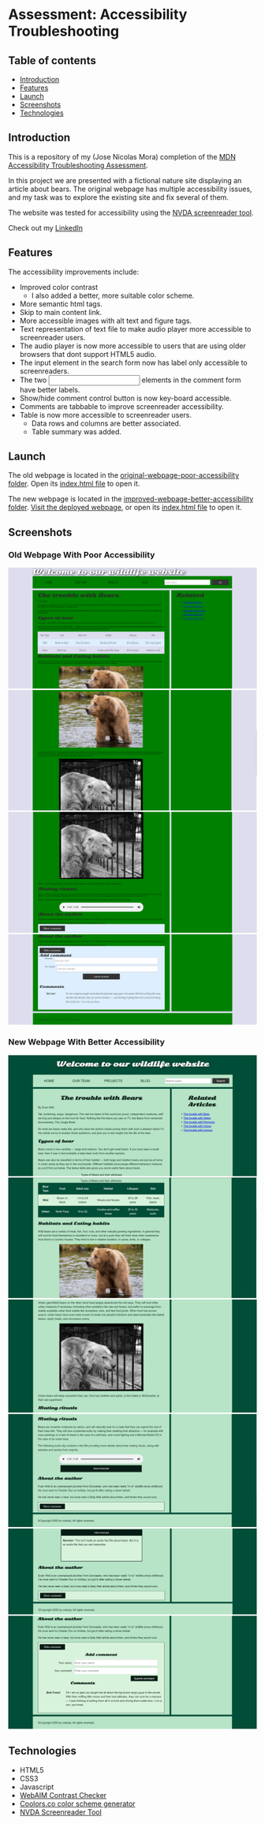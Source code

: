 <h1>
  Assessment: Accessibility Troubleshooting
</h1>
  
<h2 id="table-of-contents">Table of contents</h2>

* [Introduction](#introduction)
* [Features](#features)
* [Launch](#launch)
* [Screenshots](#screenshots)
* [Technologies](#technologies)

<h2 id="introduction">Introduction</h2>

This is a repository of my (Jose Nicolas Mora) completion of the [MDN Accessibility Troubleshooting Assessment](https://developer.mozilla.org/en-US/docs/Learn/Accessibility/Accessibility_troubleshooting).

In this project we are presented with a fictional nature site displaying an article about bears. The original webpage has multiple accessibility issues, and my task was to explore the existing site and fix several of them.

The website was tested for accessibility using the [NVDA screenreader tool](https://www.nvaccess.org).

Check out my [LinkedIn](https://linkedin.com/in/nicolas-mora-a54245105/)

<h2 id="features">Features</h2>

The accessibility improvements include:
- Improved color contrast
  - I also added a better, more suitable color scheme.
- More semantic html tags.
- Skip to main content link.
- More accessible images with alt text and figure tags.
- Text representation of text file to make audio player more accessible to screenreader users.
- The audio player is now more accessible to users that are using older browsers that dont support HTML5 audio.
- The input element in the search form now has label only accessible to screenreaders.
- The two <input> elements in the comment form have better labels.
- Show/hide comment control button is now key-board accessible.
- Comments are tabbable to improve screenreader accessibility.
- Table is now more accessible to screenreader users.
  - Data rows and columns are better associated.
  - Table summary was added.

<h2 id="launch">Launch</h2>

The old webpage is located in the [original-webpage-poor-accessibility folder](./original-webpage-poor-accessibility). Open its [index.html file](./original-webpage-poor-accessibility/index.html) to open it.

The new webpage is located in the [improved-webpage-better-accessibility folder](./improved-webpage-better-accessibility). [Visit the deployed webpage](https://nikelausm.github.io/accessibility-exercise/index.html), or open its [index.html file](./improved-webpage-better-accessibility./index.html) to open it.

<h2 id="screenshots">Screenshots</h2>

### Old Webpage With Poor Accessibility
<img src="./original-webpage-poor-accessibility/screenshots/old-webpage-1.png" 
alt="screenshot of nature site showing the main header level 1, navbar, and the sections: 'The trouble with Bears', 'Types of bear', data table about bears, and first half of 'Habitats and Eating habits'. It also shows the 'Related' section showing a list of links to relevant articles.">
<img src="./original-webpage-poor-accessibility/screenshots/old-webpage-2.png" 
alt="screenshot of nature site showing the 'Habitats and Eating habits section.">
<img src="./original-webpage-poor-accessibility/screenshots/old-webpage-3.png" 
alt="screenshot of nature site showing the following sections: 'Mating rituals', audio player, 'About the author'. It also shows the hide comment button.">
<img src="./original-webpage-poor-accessibility/screenshots/old-webpage-4.png" 
alt="screenshot of nature site after pressing the 'Show comments' button, showing that the button now says 'Hide comments'. Below the button is the expanded 'Add comment' form, and the section showing the comments made. The screenshot also shows the footer.">

### New Webpage With Better Accessibility
<img src="./improved-webpage-better-accessibility/screenshots/improved-webpage-1.PNG" 
alt="screenshot of nature site showing the main header level 1, navbar, and the sections: 'The trouble with Bears', and 'Types of bear'. It also shows the 'Related Articles' section showing a list of links to relevant articles.">
<img src="./improved-webpage-better-accessibility/screenshots/improved-webpage-2.PNG" 
alt="screenshot of nature site showing the data table, and the first half of the 'Habitats and Eating habits' section, incuding an image of a brown bear in a river.">
<img src="./improved-webpage-better-accessibility/screenshots/improved-webpage-3.PNG" 
alt="screenshot of nature site showing the second half of the 'Habits and Eating habits' section including black and white image of a bear in a cage.">
<img src="./improved-webpage-better-accessibility/screenshots/improved-webpage-4.PNG" 
alt="screenshot of nature site showing the following sections: 'Mating rituals section', audio player, 'Show transcript' button, 'About the author', 'show comments' button, and the footer.">
<img src="./improved-webpage-better-accessibility/screenshots/improved-webpage-5.PNG" 
alt="screenshot of nature site after the 'Show transcript button' was pressed, showing that the button now says 'Hide transcript', and below the button is the transcript of the audio file.">
<img src="./improved-webpage-better-accessibility/screenshots/improved-webpage-6.PNG" 
alt="screenshot of nature site after pressing the 'Show comments' button, showing that the button now says 'Hide comments'. Below the button is the expanded 'Add comment' form and the section showing the comments made. The screenshot also shows the footer">

<h2 id="technologies">Technologies</h2>

- HTML5
- CSS3
- Javascript
- [WebAIM Contrast Checker](https://webaim.org/resources/contrastchecker/)
- [Coolors.co color scheme generator](https://coolors.co)
- [NVDA Screenreader Tool](https://www.nvaccess.org) 
